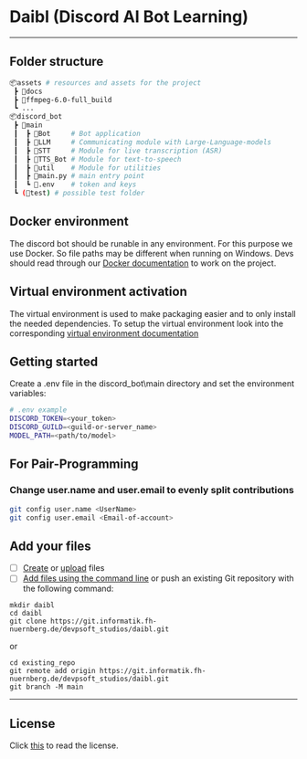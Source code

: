 # Daibl (Discord AI Bot Learning)

---

## Folder structure

```sh
📦assets # resources and assets for the project
 ┣ 📂docs
 ┣ 📂ffmpeg-6.0-full_build
 ┗ ...
📦discord_bot
 ┣ 📂main
 ┃  ┣ 📂Bot     # Bot application
 ┃  ┣ 📂LLM     # Communicating module with Large-Language-models
 ┃  ┣ 📂STT     # Module for live transcription (ASR)
 ┃  ┣ 📂TTS_Bot # Module for text-to-speech
 ┃  ┣ 📂util    # Module for utilities
 ┃  ┣ 📜main.py # main entry point
 ┃  ┗ 📜.env    # token and keys
 ┗ (📂test) # possible test folder
 ```

## Docker environment

The discord bot should be runable in any environment. For this purpose we use Docker. So file paths may be different when running on Windows. Devs should read through our [Docker documentation](assets/docs/Docker.md) to work on the project.

## **Virtual environment activation**

The virtual environment is used to make packaging easier and to only install the needed dependencies. To setup the virtual environment look into the corresponding [virtual environment documentation](assets/docs/Venv.md)

## Getting started

Create a .env file in the discord_bot\main directory and set the environment variables:

```sh
# .env example
DISCORD_TOKEN=<your_token>
DISCORD_GUILD=<guild-or-server_name>
MODEL_PATH=<path/to/model>
```

## For Pair-Programming

### Change user.name and user.email to evenly split contributions

```sh
git config user.name <UserName>
git config user.email <Email-of-account>
```

## Add your files

- [ ] [Create](https://docs.gitlab.com/ee/user/project/repository/web_editor.html#create-a-file) or [upload](https://docs.gitlab.com/ee/user/project/repository/web_editor.html#upload-a-file) files
- [ ] [Add files using the command line](https://docs.gitlab.com/ee/gitlab-basics/add-file.html#add-a-file-using-the-command-line) or push an existing Git repository with the following command:

```
mkdir daibl
cd daibl
git clone https://git.informatik.fh-nuernberg.de/devpsoft_studios/daibl.git
```

or

```
cd existing_repo
git remote add origin https://git.informatik.fh-nuernberg.de/devpsoft_studios/daibl.git
git branch -M main
```

***

## License

Click [this](/LICENSE) to read the license.
